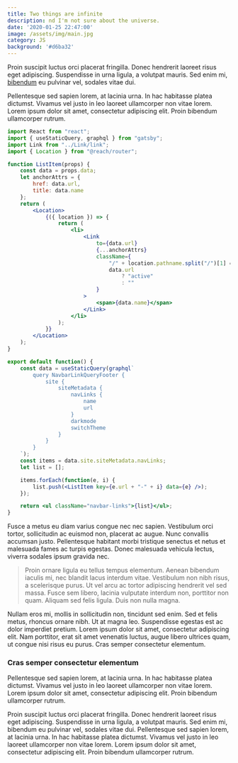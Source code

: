 ```yaml
---
title: Two things are infinite
description: nd I'm not sure about the universe.
date: '2020-01-25 22:47:00'
image: /assets/img/main.jpg
category: JS
background: '#d6ba32'
---
```

Proin suscipit luctus orci placerat fringilla. Donec hendrerit laoreet risus eget adipiscing. Suspendisse in urna ligula, a volutpat mauris. Sed enim mi, [bibendum](http://google.com) eu pulvinar vel, sodales vitae dui.

Pellentesque sed sapien lorem, at lacinia urna. In hac habitasse platea dictumst. Vivamus vel justo in leo laoreet ullamcorper non vitae lorem. Lorem ipsum dolor sit amet, consectetur adipiscing elit. Proin bibendum ullamcorper rutrum.

```jsx
import React from "react";
import { useStaticQuery, graphql } from "gatsby";
import Link from "../Link/link";
import { Location } from "@reach/router";

function ListItem(props) {
    const data = props.data;
    let anchorAttrs = {
        href: data.url,
        title: data.name
    };
    return (
        <Location>
            {({ location }) => {
                return (
                    <li>
                        <Link
                            to={data.url}
                            {...anchorAttrs}
                            className={
                                "/" + location.pathname.split("/")[1] ===
                                data.url
                                    ? "active"
                                    : ""
                            }
                        >
                            <span>{data.name}</span>
                        </Link>
                    </li>
                );
            }}
        </Location>
    );
}

export default function() {
    const data = useStaticQuery(graphql`
        query NavbarLinkQueryFooter {
            site {
                siteMetadata {
                    navLinks {
                        name
                        url
                    }
                    darkmode
                    switchTheme
                }
            }
        }
    `);
    const items = data.site.siteMetadata.navLinks;
    let list = [];

    items.forEach(function(e, i) {
        list.push(<ListItem key={e.url + "-" + i} data={e} />);
    });

    return <ul className="navbar-links">{list}</ul>;
}
```

Fusce a metus eu diam varius congue nec nec sapien. Vestibulum orci tortor, sollicitudin ac euismod non, placerat ac augue. Nunc convallis accumsan justo. Pellentesque habitant morbi tristique senectus et netus et malesuada fames ac turpis egestas. Donec malesuada vehicula lectus, viverra sodales ipsum gravida nec.

> Proin ornare ligula eu tellus tempus elementum. Aenean bibendum iaculis mi, nec blandit lacus interdum vitae. Vestibulum non nibh risus, a scelerisque purus. Ut vel arcu ac tortor adipiscing hendrerit vel sed massa. Fusce sem libero, lacinia vulputate interdum non, porttitor non quam. Aliquam sed felis ligula. Duis non nulla magna.

Nullam eros mi, mollis in sollicitudin non, tincidunt sed enim. Sed et felis metus, rhoncus ornare nibh. Ut at magna leo. Suspendisse egestas est ac dolor imperdiet pretium. Lorem ipsum dolor sit amet, consectetur adipiscing elit. Nam porttitor, erat sit amet venenatis luctus, augue libero ultrices quam, ut congue nisi risus eu purus. Cras semper consectetur elementum.

### Cras semper consectetur elementum

Pellentesque sed sapien lorem, at lacinia urna. In hac habitasse platea dictumst. Vivamus vel justo in leo laoreet ullamcorper non vitae lorem. Lorem ipsum dolor sit amet, consectetur adipiscing elit. Proin bibendum ullamcorper rutrum.

Proin suscipit luctus orci placerat fringilla. Donec hendrerit laoreet risus eget adipiscing. Suspendisse in urna ligula, a volutpat mauris. Sed enim mi, bibendum eu pulvinar vel, sodales vitae dui. Pellentesque sed sapien lorem, at lacinia urna. In hac habitasse platea dictumst. Vivamus vel justo in leo laoreet ullamcorper non vitae lorem. Lorem ipsum dolor sit amet, consectetur adipiscing elit. Proin bibendum ullamcorper rutrum.
